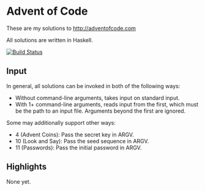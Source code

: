 # Advent of Code

These are my solutions to http://adventofcode.com

All solutions are written in Haskell.

[![Build Status](https://travis-ci.org/petertseng/adventofcode-hs-2015.svg?branch=master)](https://travis-ci.org/petertseng/adventofcode-hs-2015)

## Input

In general, all solutions can be invoked in both of the following ways:

* Without command-line arguments, takes input on standard input.
* With 1+ command-line arguments, reads input from the first, which must be the path to an input file.
  Arguments beyond the first are ignored.

Some may additionally support other ways:

* 4 (Advent Coins): Pass the secret key in ARGV.
* 10 (Look and Say): Pass the seed sequence in ARGV.
* 11 (Passwords): Pass the initial password in ARGV.

## Highlights

None yet.
